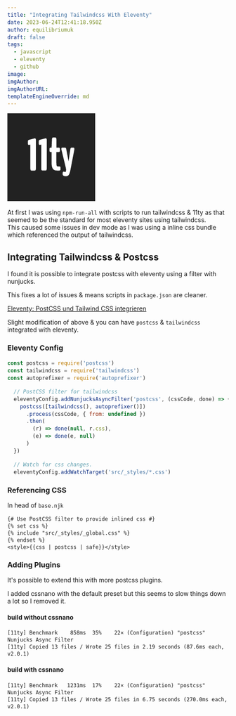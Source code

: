 ```yaml
---
title: "Integrating Tailwindcss With Eleventy"
date: 2023-06-24T12:41:18.950Z
author: equilibriumuk
draft: false
tags:
  - javascript
  - eleventy
  - github
image:
imgAuthor:
imgAuthorURL:
templateEngineOverride: md
---
```


![11ty logo](../_media/images/11ty-200.png)

At first I was using `npm-run-all` with scripts to run tailwindcss & 11ty as that seemed to be the standard for most eleventy sites using tailwindcss.<br/>
This caused some issues in dev mode as I was using a inline css bundle which referenced the output of tailwindcss.

## Integrating Tailwindcss & Postcss

I found it is possible to integrate postcss with eleventy using a filter with nunjucks.

This fixes a lot of issues & means scripts in `package.json` are cleaner.

<i class="fa fa-link"></i> <a href="https://zenzes.me/eleventy-postcss-und-tailwind-css-integrieren/" target="_blank" rel="noopener noreferrer">Eleventy: PostCSS und Tailwind CSS integrieren</a>

Slight modification of above & you can have `postcss` & `tailwindcss` integrated with eleventy.

### Eleventy Config

```js
const postcss = require('postcss')
const tailwindcss = require('tailwindcss')
const autoprefixer = require('autoprefixer')
```

```js
  // PostCSS filter for tailwindcss
  eleventyConfig.addNunjucksAsyncFilter('postcss', (cssCode, done) => {
    postcss([tailwindcss(), autoprefixer()])
      .process(cssCode, { from: undefined })
      .then(
        (r) => done(null, r.css),
        (e) => done(e, null)
      )
  })
```

```js
  // Watch for css changes.
  eleventyConfig.addWatchTarget('src/_styles/*.css')
```

### Referencing CSS

In head of `base.njk`

```liquid
{# Use PostCSS filter to provide inlined css #}
{% set css %}
{% include "src/_styles/_global.css" %}
{% endset %}
<style>{{css | postcss | safe}}</style>
```

### Adding Plugins

It's possible to extend this with more postcss plugins.

I added cssnano with the default preset but this seems to slow things down a lot so I removed it.

#### build without cssnano

```
[11ty] Benchmark    858ms  35%    22× (Configuration) "postcss" Nunjucks Async Filter
[11ty] Copied 13 files / Wrote 25 files in 2.19 seconds (87.6ms each, v2.0.1)
```

#### build with cssnano

```
[11ty] Benchmark   1231ms  17%    22× (Configuration) "postcss" Nunjucks Async Filter
[11ty] Copied 13 files / Wrote 25 files in 6.75 seconds (270.0ms each, v2.0.1)
```